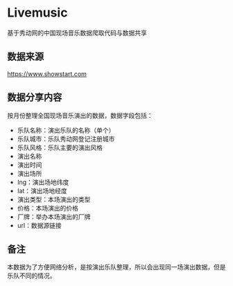 # Livemusic
基于秀动网的中国现场音乐数据爬取代码与数据共享

## 数据来源
https://www.showstart.com

## 数据分享内容
按月份整理全国现场音乐演出的数据，数据字段包括：
- 乐队名称：演出乐队的名称（单个）
- 乐队城市：乐队秀动网登记注册城市
- 乐队风格：乐队主要的演出风格
- 演出名称
- 演出时间
- 演出场所
- lng：演出场地纬度
- lat：演出场地经度
- 演出类型：本场演出的类型
- 价格：本场演出的价格
- 厂牌：举办本场演出的厂牌
- url：数据源链接

## 备注
本数据为了方便网络分析，是按演出乐队整理，所以会出现同一场演出数据，但是乐队不同的情况。
